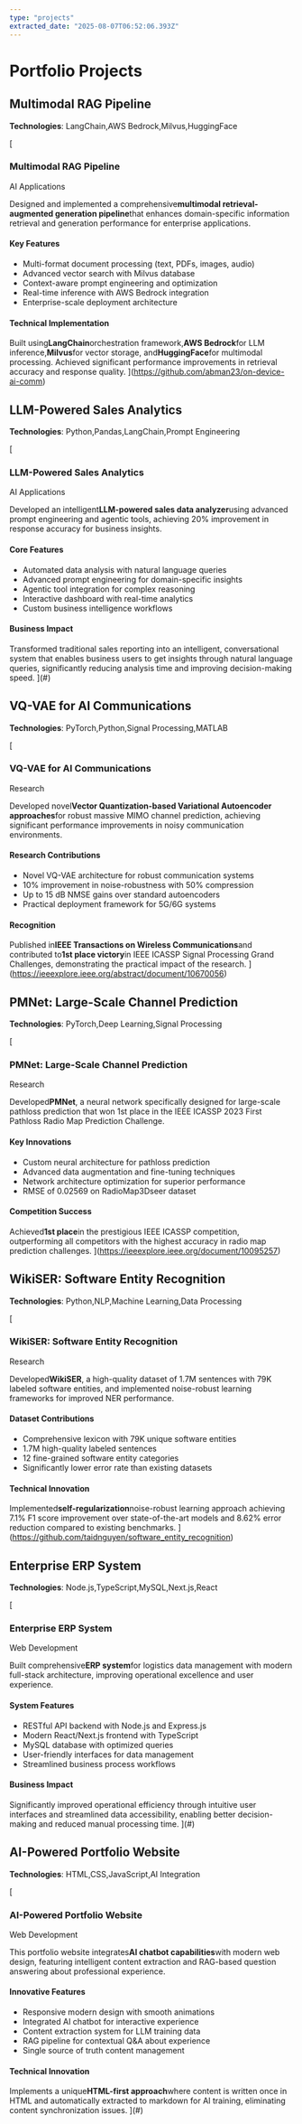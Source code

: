 ```yaml
---
type: "projects"
extracted_date: "2025-08-07T06:52:06.393Z"
---
```


# Portfolio Projects

## Multimodal RAG Pipeline
**Technologies**: LangChain,AWS Bedrock,Milvus,HuggingFace

[
### Multimodal RAG Pipeline

AI Applications

Designed and implemented a comprehensive**multimodal retrieval-augmented generation pipeline**that enhances domain-specific information retrieval and generation performance for enterprise applications.

#### Key Features

- Multi-format document processing (text, PDFs, images, audio)
- Advanced vector search with Milvus database
- Context-aware prompt engineering and optimization
- Real-time inference with AWS Bedrock integration
- Enterprise-scale deployment architecture

#### Technical Implementation

Built using**LangChain**orchestration framework,**AWS Bedrock**for LLM inference,**Milvus**for vector storage, and**HuggingFace**for multimodal processing. Achieved significant performance improvements in retrieval accuracy and response quality.
](https://github.com/abman23/on-device-ai-comm)

## LLM-Powered Sales Analytics
**Technologies**: Python,Pandas,LangChain,Prompt Engineering

[
### LLM-Powered Sales Analytics

AI Applications

Developed an intelligent**LLM-powered sales data analyzer**using advanced prompt engineering and agentic tools, achieving 20% improvement in response accuracy for business insights.

#### Core Features

- Automated data analysis with natural language queries
- Advanced prompt engineering for domain-specific insights
- Agentic tool integration for complex reasoning
- Interactive dashboard with real-time analytics
- Custom business intelligence workflows

#### Business Impact

Transformed traditional sales reporting into an intelligent, conversational system that enables business users to get insights through natural language queries, significantly reducing analysis time and improving decision-making speed.
](#)

## VQ-VAE for AI Communications
**Technologies**: PyTorch,Python,Signal Processing,MATLAB

[
### VQ-VAE for AI Communications

Research

Developed novel**Vector Quantization-based Variational Autoencoder approaches**for robust massive MIMO channel prediction, achieving significant performance improvements in noisy communication environments.

#### Research Contributions

- Novel VQ-VAE architecture for robust communication systems
- 10% improvement in noise-robustness with 50% compression
- Up to 15 dB NMSE gains over standard autoencoders
- Practical deployment framework for 5G/6G systems

#### Recognition

Published in**IEEE Transactions on Wireless Communications**and contributed to**1st place victory**in IEEE ICASSP Signal Processing Grand Challenges, demonstrating the practical impact of the research.
](https://ieeexplore.ieee.org/abstract/document/10670056)

## PMNet: Large-Scale Channel Prediction
**Technologies**: PyTorch,Deep Learning,Signal Processing

[
### PMNet: Large-Scale Channel Prediction

Research

Developed**PMNet**, a neural network specifically designed for large-scale pathloss prediction that won 1st place in the IEEE ICASSP 2023 First Pathloss Radio Map Prediction Challenge.

#### Key Innovations

- Custom neural architecture for pathloss prediction
- Advanced data augmentation and fine-tuning techniques
- Network architecture optimization for superior performance
- RMSE of 0.02569 on RadioMap3Dseer dataset

#### Competition Success

Achieved**1st place**in the prestigious IEEE ICASSP competition, outperforming all competitors with the highest accuracy in radio map prediction challenges.
](https://ieeexplore.ieee.org/document/10095257)

## WikiSER: Software Entity Recognition
**Technologies**: Python,NLP,Machine Learning,Data Processing

[
### WikiSER: Software Entity Recognition

Research

Developed**WikiSER**, a high-quality dataset of 1.7M sentences with 79K labeled software entities, and implemented noise-robust learning frameworks for improved NER performance.

#### Dataset Contributions

- Comprehensive lexicon with 79K unique software entities
- 1.7M high-quality labeled sentences
- 12 fine-grained software entity categories
- Significantly lower error rate than existing datasets

#### Technical Innovation

Implemented**self-regularization**noise-robust learning approach achieving 7.1% F1 score improvement over state-of-the-art models and 8.62% error reduction compared to existing benchmarks.
](https://github.com/taidnguyen/software_entity_recognition)

## Enterprise ERP System
**Technologies**: Node.js,TypeScript,MySQL,Next.js,React

[
### Enterprise ERP System

Web Development

Built comprehensive**ERP system**for logistics data management with modern full-stack architecture, improving operational excellence and user experience.

#### System Features

- RESTful API backend with Node.js and Express.js
- Modern React/Next.js frontend with TypeScript
- MySQL database with optimized queries
- User-friendly interfaces for data management
- Streamlined business process workflows

#### Business Impact

Significantly improved operational efficiency through intuitive user interfaces and streamlined data accessibility, enabling better decision-making and reduced manual processing time.
](#)

## AI-Powered Portfolio Website
**Technologies**: HTML,CSS,JavaScript,AI Integration

[
### AI-Powered Portfolio Website

Web Development

This portfolio website integrates**AI chatbot capabilities**with modern web design, featuring intelligent content extraction and RAG-based question answering about professional experience.

#### Innovative Features

- Responsive modern design with smooth animations
- Integrated AI chatbot for interactive experience
- Content extraction system for LLM training data
- RAG pipeline for contextual Q&A about experience
- Single source of truth content management

#### Technical Innovation

Implements a unique**HTML-first approach**where content is written once in HTML and automatically extracted to markdown for AI training, eliminating content synchronization issues.
](#)

